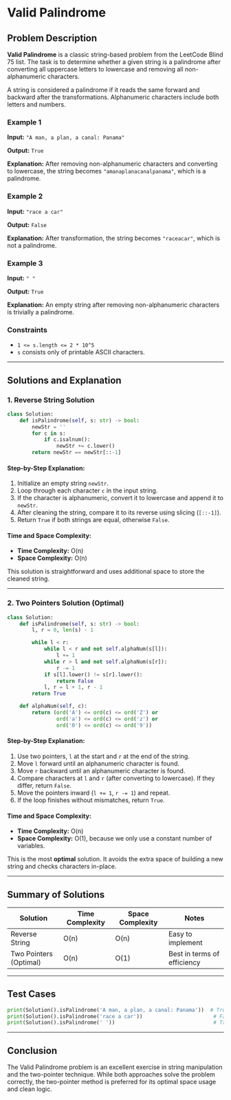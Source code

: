 # Valid Palindrome

## Problem Description

**Valid Palindrome** is a classic string-based problem from the LeetCode Blind 75 list. The task is to determine whether a given string is a palindrome after converting all uppercase letters to lowercase and removing all non-alphanumeric characters.

A string is considered a palindrome if it reads the same forward and backward after the transformations. Alphanumeric characters include both letters and numbers.

### Example 1
**Input:** `"A man, a plan, a canal: Panama"`

**Output:** `True`

**Explanation:** After removing non-alphanumeric characters and converting to lowercase, the string becomes `"amanaplanacanalpanama"`, which is a palindrome.

### Example 2
**Input:** `"race a car"`

**Output:** `False`

**Explanation:** After transformation, the string becomes `"raceacar"`, which is not a palindrome.

### Example 3
**Input:** `" "`

**Output:** `True`

**Explanation:** An empty string after removing non-alphanumeric characters is trivially a palindrome.

### Constraints
- `1 <= s.length <= 2 * 10^5`
- `s` consists only of printable ASCII characters.

---

## Solutions and Explanation

### 1. Reverse String Solution

```python
class Solution:
    def isPalindrome(self, s: str) -> bool:
        newStr = ''
        for c in s:
            if c.isalnum():
                newStr += c.lower()
        return newStr == newStr[::-1]
```

#### Step-by-Step Explanation:
1. Initialize an empty string `newStr`.
2. Loop through each character `c` in the input string.
3. If the character is alphanumeric, convert it to lowercase and append it to `newStr`.
4. After cleaning the string, compare it to its reverse using slicing (`[::-1]`).
5. Return `True` if both strings are equal, otherwise `False`.

#### Time and Space Complexity:
- **Time Complexity:** O(n)
- **Space Complexity:** O(n)

This solution is straightforward and uses additional space to store the cleaned string.

---

### 2. Two Pointers Solution (Optimal)

```python
class Solution:
    def isPalindrome(self, s: str) -> bool:
        l, r = 0, len(s) - 1

        while l < r:
            while l < r and not self.alphaNum(s[l]):
                l += 1
            while r > l and not self.alphaNum(s[r]):
                r -= 1
            if s[l].lower() != s[r].lower():
                return False
            l, r = l + 1, r - 1
        return True

    def alphaNum(self, c):
        return (ord('A') <= ord(c) <= ord('Z') or
                ord('a') <= ord(c) <= ord('z') or
                ord('0') <= ord(c) <= ord('9'))
```

#### Step-by-Step Explanation:
1. Use two pointers, `l` at the start and `r` at the end of the string.
2. Move `l` forward until an alphanumeric character is found.
3. Move `r` backward until an alphanumeric character is found.
4. Compare characters at `l` and `r` (after converting to lowercase). If they differ, return `False`.
5. Move the pointers inward (`l += 1`, `r -= 1`) and repeat.
6. If the loop finishes without mismatches, return `True`.

#### Time and Space Complexity:
- **Time Complexity:** O(n)
- **Space Complexity:** O(1), because we only use a constant number of variables.

This is the most **optimal** solution. It avoids the extra space of building a new string and checks characters in-place.

---

## Summary of Solutions

| Solution               | Time Complexity | Space Complexity | Notes                        |
|------------------------|------------------|-------------------|-------------------------------|
| Reverse String         | O(n)             | O(n)              | Easy to implement            |
| Two Pointers (Optimal) | O(n)             | O(1)              | Best in terms of efficiency  |

---

## Test Cases
```python
print(Solution().isPalindrome('A man, a plan, a canal: Panama'))  # True
print(Solution().isPalindrome('race a car'))                       # False
print(Solution().isPalindrome(' '))                                # True
```

---

## Conclusion
The Valid Palindrome problem is an excellent exercise in string manipulation and the two-pointer technique. While both approaches solve the problem correctly, the two-pointer method is preferred for its optimal space usage and clean logic.